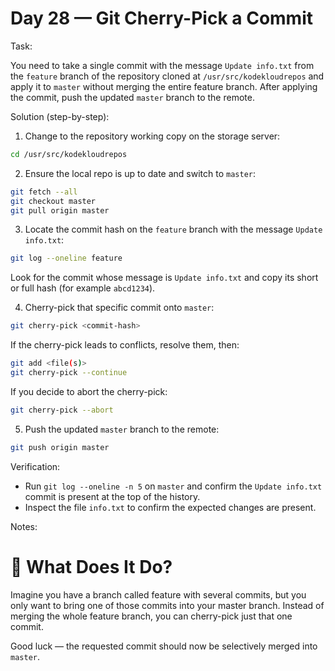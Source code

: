 # Day 28 — Git Cherry-Pick a Commit

Task:

You need to take a single commit with the message `Update info.txt` from the `feature` branch of the repository cloned at `/usr/src/kodekloudrepos` and apply it to `master` without merging the entire feature branch. After applying the commit, push the updated `master` branch to the remote.

Solution (step-by-step):

1. Change to the repository working copy on the storage server:

```bash
cd /usr/src/kodekloudrepos
```

2. Ensure the local repo is up to date and switch to `master`:

```bash
git fetch --all
git checkout master
git pull origin master
```

3. Locate the commit hash on the `feature` branch with the message `Update info.txt`:

```bash
git log --oneline feature
```

Look for the commit whose message is `Update info.txt` and copy its short or full hash (for example `abcd1234`).

4. Cherry-pick that specific commit onto `master`:

```bash
git cherry-pick <commit-hash>
```

If the cherry-pick leads to conflicts, resolve them, then:

```bash
git add <file(s)>
git cherry-pick --continue
```

If you decide to abort the cherry-pick:

```bash
git cherry-pick --abort
```

5. Push the updated `master` branch to the remote:

```bash
git push origin master
```

Verification:

- Run `git log --oneline -n 5` on `master` and confirm the `Update info.txt` commit is present at the top of the history.
- Inspect the file `info.txt` to confirm the expected changes are present.

Notes:

# 🍒 What Does It Do?

Imagine you have a branch called feature with several commits, but you only want to bring one of those commits into your master branch. Instead of merging the whole feature branch, you can cherry-pick just that one commit.

Good luck — the requested commit should now be selectively merged into `master`.
